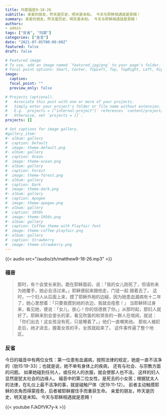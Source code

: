 ```yaml
---
title: 玛窦福音9:18-26
subtitle: 亲爱的朋友，昨天是历史，明天是未知。 今天与耶稣相遇就是恩赐！
summary: 亲爱的朋友，昨天是历史，明天是未知。 今天与耶稣相遇就是恩赐！
authors:
- admin
tags: ["反省", "玛窦"]
categories: ["圣言"]
date: "2021-07-05T00:00:00Z"
featured: false
draft: false

# Featured image
# To use, add an image named `featured.jpg/png` to your page's folder.
# Focal point options: Smart, Center, TopLeft, Top, TopRight, Left, Right, BottomLeft, Bottom, BottomRight
image:
  caption:
  focal_point: ""
  preview_only: false

# Projects (optional).
#   Associate this post with one or more of your projects.
#   Simply enter your project's folder or file name without extension.
#   E.g. `projects = ["internal-project"]` references `content/project/deep-learning/index.md`.
#   Otherwise, set `projects = []`.
projects: []

# Set captions for image gallery.
#gallery_item:
#- album: gallery
#  caption: Default
#  image: theme-default.png
#- album: gallery
#  caption: Ocean
#  image: theme-ocean.png
#- album: gallery
#  caption: Forest
#  image: theme-forest.png
#- album: gallery
#  caption: Dark
#  image: theme-dark.png
#- album: gallery
#  caption: Apogee
#  image: theme-apogee.png
#- album: gallery
#  caption: 1950s
#  image: theme-1950s.png
#- album: gallery
#  caption: Coffee theme with Playfair font
#  image: theme-coffee-playfair.png
#- album: gallery
#  caption: Strawberry
#  image: theme-strawberry.png
---
```


{{< audio src="/audio/zh/matthew9-18-26.mp3" >}}

### 福音
> 那时，有个会​​堂长来到，跪在耶稣面前，说：「我的女儿刚死了，但请祢来为她覆手，她必会活过来。」耶稣便起来跟他走，门徒一起 跟着去了。 这时，一个妇人从后面上来，摸了耶稣外袍的边繸，因为她患血漏病有十二年了，她心里想着：「只要我摸到祂的衣边，我就会痊愈！」 当耶稣转过身来，看见她，便说：「女儿，放心！你的信德救了你。」从那时起，那妇人就好了。耶稣来到会堂长的家，看见吹笛的和哭丧的一群人在喧闹，就说：「你们出去！这女孩没有死，只是睡着了。」他们一直嘲笑祂。 那些人被赶走后，祂才进去，握着女孩的手，女孩就起来了。 这件事传遍了整个地区。

### 反省
今日的福音中有两位女性：第一位患有血漏病，按照法律的规定，她是一直不洁净的（肋15:19-33）；也就是说，她不单有身体上的疾病， 还有与社会、与宗教方面的问题。 如果她碰到任何人，或任何人的衣服，就会使那人也不洁。 这样的妇人显然是犹太社会的边缘人。 福音中的第二位女性，是死去的小女孩；根据犹太人的法律，在礼仪上最不洁净的事，就是碰触尸体（民19:11-12）。 前者主动触摸耶稣的衣角而得蒙痊愈，后者被耶稣握住手而重获生命。 亲爱的朋友，昨天是历史，明天是未知。 今天与耶稣相遇就是恩赐！

{{< youtube FJkDfVK7y-k >}}
